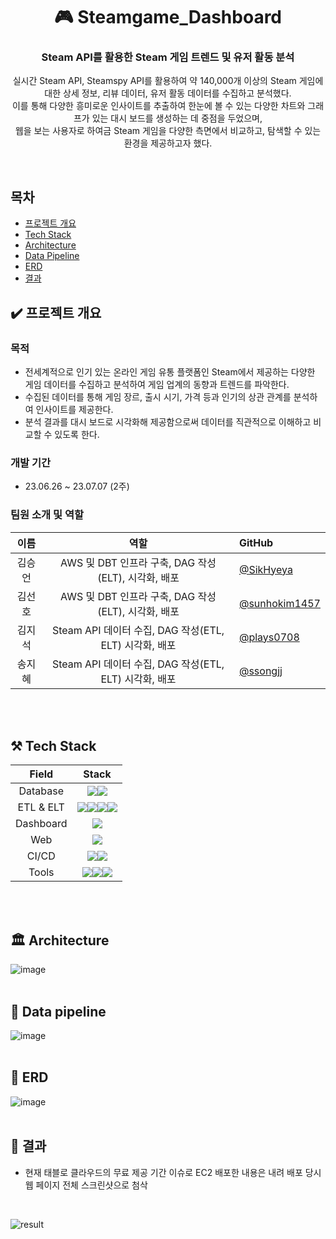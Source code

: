<div align=center>
  <h1>🎮 Steamgame_Dashboard </h1>
</div>

<div align=center>
  <h3> Steam API를 활용한 Steam 게임 트렌드 및 유저 활동 분석</h3>
  <p> 실시간 Steam API, Steamspy API를 활용하여 약 140,000개 이상의 Steam 게임에 대한 상세 정보, 리뷰 데이터, 유저 활동 데이터를 수집하고 분석했다. <br> 이를 통해 다양한 흥미로운 인사이트를 추출하여 한눈에 볼 수 있는 다양한 차트와 그래프가 있는 대시 보드를 생성하는 데 중점을 두었으며, <br> 웹을 보는 사용자로 하여금 Steam 게임을 다양한 측면에서 비교하고, 탐색할 수 있는 환경을 제공하고자 했다. </p>
</div>
<br>

## 목차
- [프로젝트 개요](#프로젝트-개요)
- [Tech Stack](#Tech-Stack)
- [Architecture](#Architecture)
- [Data Pipeline](#Data-pipeline)
- [ERD](#ERD)
- [결과](#결과)

## ✔️ 프로젝트 개요
### 목적
- 전세계적으로 인기 있는 온라인 게임 유통 플랫폼인 Steam에서 제공하는 다양한 게임 데이터를 수집하고 분석하여 게임 업계의 동향과 트렌드를 파악한다.
- 수집된 데이터를 통해 게임 장르, 출시 시기, 가격 등과 인기의 상관 관계를 분석하여 인사이트를 제공한다.
- 분석 결과를 대시 보드로 시각화해 제공함으로써 데이터를 직관적으로 이해하고 비교할 수 있도록 한다. 

### 개발 기간
- 23.06.26 ~ 23.07.07 (2주)

### 팀원 소개 및 역할
|  이름  | 역할 | GitHub | 
| :---: | :---: | :--- |
| 김승언 | AWS 및 DBT 인프라 구축, DAG 작성(ELT), 시각화, 배포 | [@SikHyeya](https://github.com/SikHyeya) |
| 김선호 | AWS 및 DBT 인프라 구축, DAG 작성(ELT), 시각화, 배포 | [@sunhokim1457](https://github.com/sunhokim1457) |
| 김지석 | Steam API 데이터 수집, DAG 작성(ETL, ELT) 시각화, 배포 | [@plays0708](https://github.com/plays0708) |
| 송지혜 | Steam API 데이터 수집, DAG 작성(ETL, ELT) 시각화, 배포 | [@ssongjj](https://github.com/ssongjj) |
<br>
<br>

## ⚒️ Tech Stack
| Field | Stack |
|:---:|:---:|
| Database | <img src="https://img.shields.io/badge/snowflake-29B5E8?style=for-the-badge&logo=snowflake&logoColor=white"><img src="https://img.shields.io/badge/amazons3-569A31?style=for-the-badge&logo=amazons3&logoColor=white"> ||
| ETL & ELT | <img src="https://img.shields.io/badge/Docker-2496ED?style=for-the-badge&logo=docker&logoColor=white"/><img src="https://img.shields.io/badge/Airflow-017CEE?style=for-the-badge&logo=Apache%20Airflow&logoColor=white"/><img src="https://img.shields.io/badge/python-3776AB?style=for-the-badge&logo=python&logoColor=white"><img src="https://img.shields.io/badge/dbt-FF694B?style=for-the-badge&logo=dbt&logoColor=white"> ||
| Dashboard | <img src="https://img.shields.io/badge/tableau-E97627?style=for-the-badge&logo=tableau&logoColor=white"> ||
| Web | <img src="https://img.shields.io/badge/django-092E20?style=for-the-badge&logo=django&logoColor=white"> ||
| CI/CD | <img src="https://img.shields.io/badge/githubactions-2088FF?style=for-the-badge&logo=githubactions&logoColor=white"><img src="https://img.shields.io/badge/amazonec2-FF9900?style=for-the-badge&logo=amazonec2&logoColor=white">||
| Tools | <img src="https://img.shields.io/badge/github-181717?style=for-the-badge&logo=github&logoColor=white"><img src="https://img.shields.io/badge/figma-F24E1E?style=for-the-badge&logo=figma&logoColor=white"><img src="https://img.shields.io/badge/trello-0052CC?style=for-the-badge&logo=trello&logoColor=white">||
<br>
<br>


## 🏛️ Architecture
![image](https://github.com/data-engineering-team4/CorpAnalytica/assets/123959802/bdbae6b2-9ab0-4ffc-8593-b78c4e9b5312)
<br>
<br>

## 🌈 Data pipeline
![image](https://github.com/data-engineering-team4/CorpAnalytica/assets/123959802/76b2e609-c5a3-4596-87d0-feedd47ec977)
<br>
<br>

## 🧩 ERD
![image](https://github.com/data-engineering-team4/Steamgame_Dashboard/assets/39427152/c87931ea-6ba5-4795-a29e-53aff5b7bde0)
<br>
<br>

## 🎁 결과 
- 현재 태블로 클라우드의 무료 제공 기간 이슈로 EC2 배포한 내용은 내려 배포 당시 웹 페이지 전체 스크린샷으로 첨삭
<br>

![result](https://github.com/data-engineering-team4/CorpAnalytica/assets/123959802/da60437c-1fc9-4d7e-af6f-effba3a9fc7a)
<br>
